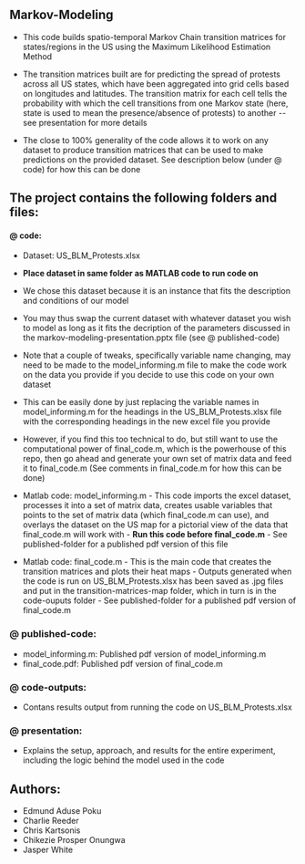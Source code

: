## Markov-Modeling
  -  This code builds spatio-temporal Markov Chain transition matrices for states/regions in the US using the Maximum Likelihood Estimation Method
  
  -  The transition matrices built are for predicting the spread of protests across all US states, which have been aggregated into grid 
    cells based on longitudes and latitudes. The transition matrix for each cell tells the probability with which the cell transitions 
    from one Markov state (here, state is used to mean the presence/absence of protests) to another -- see presentation for more details
    
  -  The close to 100% generality of the code allows it to work on any dataset to produce transition matrices that can be used to make predictions 
    on the provided dataset. See description below (under @ code) for how this can be done


## The project contains the following folders and files:
#### @	code:
-	Dataset: US_BLM_Protests.xlsx  
  -	**Place dataset in same folder as MATLAB code to run code on**
  - We chose this dataset because it is an instance that fits the description and conditions of our model
  - You may thus swap the current dataset with whatever dataset you wish to model as long as it fits the 
    decription of the parameters discussed in the markov-modeling-presentation.pptx file (see @ published-code)
  - Note that a couple of tweaks, specifically variable name changing, may need to be made to the model_informing.m 
    file to make the code work on the data you provide if you decide to use this code on your own dataset
  - This can be easily done by just replacing the variable names in model_informing.m for the headings in the 
    US_BLM_Protests.xlsx file with the corresponding headings in the new excel file you provide
  - However, if you find this too technical to do, but still want to use the computational power of final_code.m,
    which is the powerhouse of this repo, then go ahead and generate your own set of matrix data and feed it to 
    final_code.m (See comments in final_code.m for how this can be done)

   -	Matlab code: model_informing.m
      -	This code imports the excel dataset, processes it into a set of matrix data, creates usable variables that points 
        to the set of matrix data (which final_code.m can use), and overlays the dataset on the US map for a pictorial 
        view of the data that final_code.m will work with 
      -	**Run this code before final_code.m**
      - See published-folder for a published pdf version of this file

   -	Matlab code: final_code.m
      -	This is the main code that creates the transition matrices and plots their heat maps
      - Outputs generated when the code is run on US_BLM_Protests.xlsx has been saved as .jpg 
        files and put in the transition-matrices-map folder, which in turn is in the code-ouputs folder
      -	See published-folder for a published pdf version of final_code.m
      
### @ published-code:
- model_informing.m: Published pdf version of model_informing.m
-	final_code.pdf: Published pdf version of final_code.m

### @ code-outputs:
- Contans results output from running the code on US_BLM_Protests.xlsx

### @	presentation:
- Explains the setup, approach, and results for the entire experiment, including the logic behind the model used in the code


## Authors: 
- Edmund Aduse Poku 
- Charlie Reeder 
- Chris Kartsonis
- Chikezie Prosper Onungwa
- Jasper White
  
